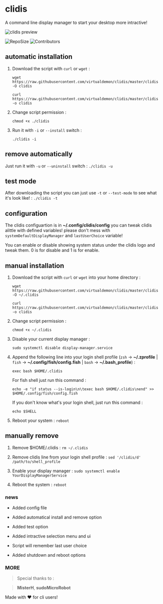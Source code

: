 # clidis
A command line display manager to start your desktop more intractive!

![clidis preview](https://raw.githubusercontent.com/virtualdemon/clidis/master/screenshot/screenshot_v-2.0.png)

![RepoSize](https://img.shields.io/github/repo-size/virtualdemon/clidis.svg?style=flat-square) ![Contributors](https://img.shields.io/github/contributors/virtualdemon/clidis.svg?style=flat-square)
    
## automatic installation

1. Download the script with `curl` or `wget` : 
	
    `wget https://raw.githubusercontent.com/virtualdemon/clidis/master/clidis -O clidis`

	`curl https://raw.githubusercontent.com/virtualdemon/clidis/master/clidis -o clidis`
	        
2. Change script permission : 

	`chmod +x ./clidis`

3. Run it with `-i` or `--install` switch : 

    `./clidis -i`

## remove automatically

Just run it with `-u` or `--uninstall` switch : `./clidis -u`


## test  mode

After downloading the script you can just use `-t` or `--test-mode` to see what it's look like! : `./clidis -t`

## configuration

The clidis configuartion is in **~/.config/clidis/config** you can tweak clidis alittle with defined variables! please don't mess with `systemDefaultDisplayManager` and `lastUserChoice` variable!

You can enable or disable showing system status under the clidis logo and tweak them. 0 is for disable and 1 is for enable.

## manual installation

1. Download the script with `curl` or `wget` into your home directory : 
	
    `wget https://raw.githubusercontent.com/virtualdemon/clidis/master/clidis -O ~/.clidis`

	`curl https://raw.githubusercontent.com/virtualdemon/clidis/master/clidis -o clidis`
	        
2. Change script permission : 

	`chmod +x ~/.clidis`
    
3. Disable your current display manager : 

    `sudo systemctl disable display-manager.service`

4. Append the following line into your login shell profile (`zsh` -> **~/.zprofile** | `fish` -> **~/.config/fish/config.fish** | `bash` -> **~/.bash_profile**) : 
    
    `exec bash $HOME/.clidis`
     
     For fish shell just run this command : 
     
     `echo -e "if status --is-login\n\texec bash $HOME/.clidis\nend" >> $HOME/.config/fish/config.fish`
     
    If you don't know what's your login shell, just run this command : 
    
    `echo $SHELL`

5. Reboot your system : `reboot`

## manually remove

1. Remove $HOME/.clidis : `rm ~/.clidis`

2. Remove clidis line from your login shell profile : `sed '/clidis/d' /path/to/shell_profile`

3. Enable your display manager : `sudo systemctl enable YourDisplayManagerService`

4. Reboot the system : `reboot`

### news

* Added config file

* Added automatical install and remove option

* Added test option

* Added intractive selection menu and ui

* Script will remember last user choice

* Added shutdown and reboot options

### MORE

>  Special thanks to : 

>  **MisterH**, **sudoMicroRobot**

Made with :heart: for cli users!

